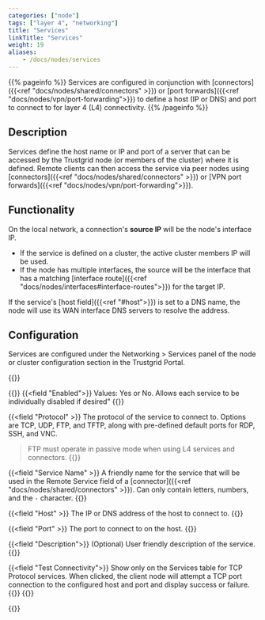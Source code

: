 ```yaml
---
categories: ["node"]
tags: ["layer 4", "networking"]
title: "Services"
linkTitle: "Services"
weight: 19
aliases: 
    - /docs/nodes/services
---
```


{{% pageinfo %}}
Services are configured in conjunction with [connectors]({{<ref "docs/nodes/shared/connectors" >}}) or [port forwards]({{<ref "docs/nodes/vpn/port-forwarding">}}) to define a host (IP or DNS) and port to connect to for layer 4 (L4) connectivity.
{{% /pageinfo %}}

## Description
Services define the host name or IP and port of a server that can be accessed by the Trustgrid node (or members of the cluster) where it is defined.  Remote clients can then access the service via peer nodes using [connectors]({{<ref "docs/nodes/shared/connectors" >}}) or [VPN port forwards]({{<ref "docs/nodes/vpn/port-forwarding">}}). 

## Functionality
On the local network, a connection's **source IP** will be the node's interface IP.
- If the service is defined on a cluster, the active cluster members IP will be used.
- If the node has multiple interfaces, the source will be the interface that has a matching [interface route]({{<ref "docs/nodes/interfaces#interface-routes">}}) for the target IP.

If the service's [host field]({{<ref "#host">}}) is set to a DNS name, the node will use its WAN interface DNS servers to resolve the address.


## Configuration

Services are configured under the Networking > Services panel of the node or cluster configuration section in the Trustgrid Portal.

{{<tgimg src="service.png" width="40%" caption="Add Service dialogue" alt="Dialogue to add a service with fields for enabled" >}}

{{<fields>}}
{{<field "Enabled">}}
Values: Yes or No. Allows each service to be individually disabled if desired"
{{</field>}}

{{<field "Protocol" >}}
The protocol of the service to connect to. Options are TCP, UDP, FTP, and TFTP, along with pre-defined default ports for RDP, SSH, and VNC.

> FTP must operate in passive mode when using L4 services and connectors.
{{</field >}}



{{<field "Service Name" >}}
A friendly name for the service that will be used in the Remote Service field of a [connector]({{<ref "docs/nodes/shared/connectors" >}}). Can only contain letters, numbers, and the `-` character.
{{</field >}}

{{<field "Host" >}}
The IP or DNS address of the host to connect to.
{{</field >}}

{{<field "Port" >}}
The port to connect to on the host.
{{</field >}}

{{<field "Description">}}
(Optional) User friendly description of the service.
{{</field>}}

{{<field "Test Connectivity">}}
Show only on the Services table for TCP Protocol services. When clicked, the client node will attempt a TCP port connection to the configured host and port and display success or failure.
{{<tgimg src="service-test-connectivity.png" width="80%">}}
{{</field>}}

{{</fields>}}
